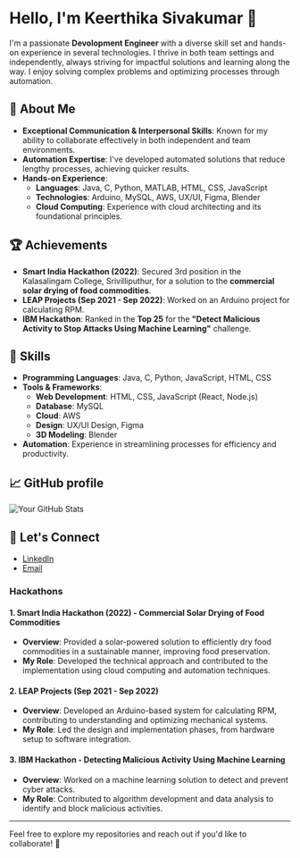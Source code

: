 # Hello, I'm Keerthika Sivakumar 👋

I'm a passionate **Devolopment Engineer** with a diverse skill set and hands-on experience in several technologies. I thrive in both team settings and independently, always striving for impactful solutions and learning along the way. I enjoy solving complex problems and optimizing processes through automation.

## 🚀 About Me

- **Exceptional Communication & Interpersonal Skills**: Known for my ability to collaborate effectively in both independent and team environments.
- **Automation Expertise**: I've developed automated solutions that reduce lengthy processes, achieving quicker results.
- **Hands-on Experience**: 
  - **Languages**: Java, C, Python, MATLAB, HTML, CSS, JavaScript
  - **Technologies**: Arduino, MySQL, AWS, UX/UI, Figma, Blender
  - **Cloud Computing**: Experience with cloud architecting and its foundational principles.

## 🏆 Achievements

- **Smart India Hackathon (2022)**: Secured 3rd position in the Kalasalingam College, Srivilliputhur, for a solution to the **commercial solar drying of food commodities**.
- **LEAP Projects (Sep 2021 - Sep 2022)**: Worked on an Arduino project for calculating RPM.
- **IBM Hackathon**: Ranked in the **Top 25** for the **"Detect Malicious Activity to Stop Attacks Using Machine Learning"** challenge.

## 🔧 Skills

- **Programming Languages**: Java, C, Python, JavaScript, HTML, CSS
- **Tools & Frameworks**: 
  - **Web Development**: HTML, CSS, JavaScript (React, Node.js)
  - **Database**: MySQL
  - **Cloud**: AWS
  - **Design**: UX/UI Design, Figma
  - **3D Modeling**: Blender
- **Automation**: Experience in streamlining processes for efficiency and productivity.

## 📈 GitHub profile

![Your GitHub Stats](https://github.com/S-keerthika/project.git)

## 📣 Let's Connect

- [LinkedIn](www.linkedin.com/in/keerthika-sivakumar-7b4703220)
- [Email](mailto:keerthika85111@gmail.com)

### Hackathons

#### 1. **Smart India Hackathon (2022) - Commercial Solar Drying of Food Commodities**
   - **Overview**: Provided a solar-powered solution to efficiently dry food commodities in a sustainable manner, improving food preservation.
   - **My Role**: Developed the technical approach and contributed to the implementation using cloud computing and automation techniques.

#### 2. **LEAP Projects (Sep 2021 - Sep 2022)**
   - **Overview**: Developed an Arduino-based system for calculating RPM, contributing to understanding and optimizing mechanical systems.
   - **My Role**: Led the design and implementation phases, from hardware setup to software integration.

#### 3. **IBM Hackathon - Detecting Malicious Activity Using Machine Learning**
   - **Overview**: Worked on a machine learning solution to detect and prevent cyber attacks.
   - **My Role**: Contributed to algorithm development and data analysis to identify and block malicious activities.

---

Feel free to explore my repositories and reach out if you'd like to collaborate! 🚀
